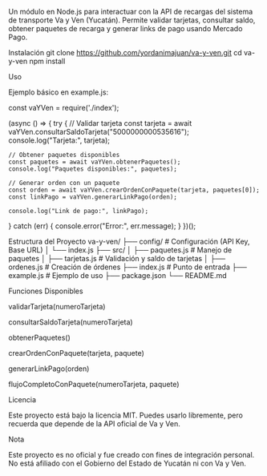 Un módulo en Node.js para interactuar con la API de recargas del sistema de transporte Va y Ven (Yucatán).
Permite validar tarjetas, consultar saldo, obtener paquetes de recarga y generar links de pago usando Mercado Pago.

Instalación
git clone https://github.com/yordanimajuan/va-y-ven.git
cd va-y-ven
npm install



Uso

Ejemplo básico en example.js:

const vaYVen = require('./index');

(async () => {
  try {
    // Validar tarjeta
    const tarjeta = await vaYVen.consultarSaldoTarjeta("5000000000535616");
    console.log("Tarjeta:", tarjeta);

    // Obtener paquetes disponibles
    const paquetes = await vaYVen.obtenerPaquetes();
    console.log("Paquetes disponibles:", paquetes);

    // Generar orden con un paquete
    const orden = await vaYVen.crearOrdenConPaquete(tarjeta, paquetes[0]);
    const linkPago = vaYVen.generarLinkPago(orden);

    console.log("Link de pago:", linkPago);
  } catch (err) {
    console.error("Error:", err.message);
  }
})();

Estructura del Proyecto
va-y-ven/
├── config/               # Configuración (API Key, Base URL)
│   └── index.js
├── src/
│   ├── paquetes.js       # Manejo de paquetes
│   ├── tarjetas.js       # Validación y saldo de tarjetas
│   ├── ordenes.js        # Creación de órdenes
├── index.js              # Punto de entrada
├── example.js            # Ejemplo de uso
├── package.json
└── README.md

Funciones Disponibles

validarTarjeta(numeroTarjeta)

consultarSaldoTarjeta(numeroTarjeta)

obtenerPaquetes()

crearOrdenConPaquete(tarjeta, paquete)

generarLinkPago(orden)

flujoCompletoConPaquete(numeroTarjeta, paquete)

Licencia

Este proyecto está bajo la licencia MIT.
Puedes usarlo libremente, pero recuerda que depende de la API oficial de Va y Ven.

Nota

Este proyecto es no oficial y fue creado con fines de integración personal.
No está afiliado con el Gobierno del Estado de Yucatán ni con Va y Ven.